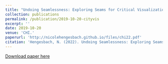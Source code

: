 ```yaml
---
title: "Undoing Seamlessness: Exploring Seams for Critical Visualization."
collection: publications
permalink: /publication/2019-10-20-cityvis
excerpt: ''
date: 2019-10-20
venue: 'CHI.'
paperurl: 'http://nicolehengesbach.github.io/files/chi22.pdf'
citation: 'Hengesbach, N. (2022). Undoing Seamlessness: Exploring Seams for Critical Visualization. In Extended Abstracts of the 2022 CHI Conference on Human Factors in Computing Systems (CHI EA '22). Association for Computing Machinery, New York, NY, USA, Article 364, 1–7. https://doi.org/10.1145/3491101.3519703'
---
```


[Download paper here](http://nicolehengesbach.github.io/files/chi22.pdf)
